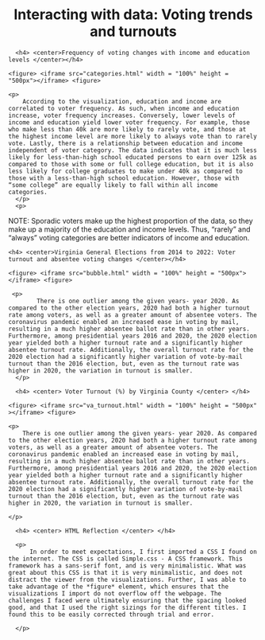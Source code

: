 <!DOCTYPE html>
<html>
  <head>
      <title><center>Interacting with data: Voting trends and turnouts</center></title>
    <link rel="stylesheet" href="https://cdn.simplecss.org/simple.css">
  </head>
  <body>
      <h1><center>Interacting with data: Voting trends and turnouts</center></h1>
    
      <h4> <center>Frequency of voting changes with income and education levels </center></h4>
      
    <figure> <iframe src="categories.html" width = "100%" height = "500px"></iframe> <figure>
      
    <p>
        According to the visualization, education and income are correlated to voter frequency. As such, when income and education increase, voter frequency increases. Conversely, lower levels of income and education yield lower voter frequency. For example, those who make less than 40k are more likely to rarely vote, and those at the highest income level are more likely to always vote than to rarely vote. Lastly, there is a relationship between education and income independent of voter category. The data indicates that it is much less likely for less-than-high school educated persons to earn over 125k as compared to those with some or full college education, but it is also less likely for college graduates to make under 40k as compared to those with a less-than-high school education. However, those with “some college” are equally likely to fall within all income categories. 
      </p>
      <p>
NOTE: Sporadic voters make up the highest proportion of the data, so they make up a majority of the education and income levels. Thus, “rarely” and “always” voting categories are better indicators of income and education.
      </p>
      
    <h4> <center>Virginia General Elections from 2014 to 2022: Voter turnout and absentee voting changes </center></h4>
      
    <figure> <iframe src="bubble.html" width = "100%" height = "500px"></iframe> <figure>
      
     <p>
         	There is one outlier among the given years- year 2020. As compared to the other election years, 2020 had both a higher turnout rate among voters, as well as a greater amount of absentee voters. The coronavirus pandemic enabled an increased ease in voting by mail, resulting in a much higher absentee ballot rate than in other years. Furthermore, among presidential years 2016 and 2020, the 2020 election year yielded both a higher turnout rate and a significantly higher absentee turnout rate. Additionally, the overall turnout rate for the 2020 election had a significantly higher variation of vote-by-mail turnout than the 2016 election, but, even as the turnout rate was higher in 2020, the variation in turnout is smaller.
      </p>
      
      <h4> <center> Voter Turnout (%) by Virginia County </center> </h4> 
      
    <figure> <iframe src="va_turnout.html" width = "100%" height = "500px" ></iframe> <figure>
      
    <p>
       	There is one outlier among the given years- year 2020. As compared to the other election years, 2020 had both a higher turnout rate among voters, as well as a greater amount of absentee voters. The coronavirus pandemic enabled an increased ease in voting by mail, resulting in a much higher absentee ballot rate than in other years. Furthermore, among presidential years 2016 and 2020, the 2020 election year yielded both a higher turnout rate and a significantly higher absentee turnout rate. Additionally, the overall turnout rate for the 2020 election had a significantly higher variation of vote-by-mail turnout than the 2016 election, but, even as the turnout rate was higher in 2020, the variation in turnout is smaller.
 
    </p>
    
      <h4> <center> HTML Reflection </center> </h4>
      
      <p> 
          In order to meet expectations, I first imported a CSS I found on the internet. The CSS is called Simple.css - A CSS framework. This framework has a sans-serif font, and is very minimalistic. What was great about this CSS is that it is very minimalistic, and does not distract the viewer from the visualizations. Further, I was able to take advantage of the *figure* element, which ensures that the visualizations I import do not overflow off the webpage. The challenges I faced were ultimately ensuring that the spacing looked good, and that I used the right sizings for the different titles. I found this to be easily corrected through trial and error.
          
      </p>
  </body>
</html>
